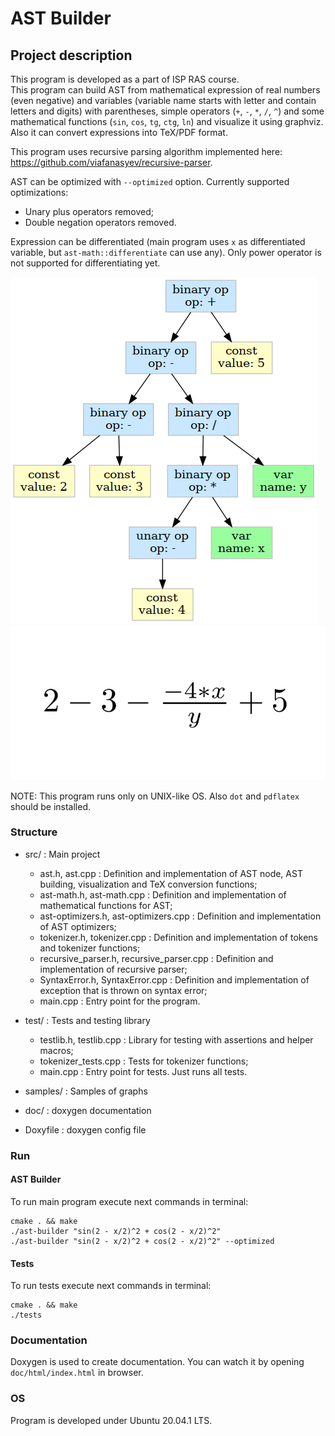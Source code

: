 # AST Builder

## Project description

This program is developed as a part of ISP RAS course.  
This program can build AST from mathematical expression of real numbers (even negative) and variables (variable name starts with letter and contain letters and digits) 
with parentheses, simple operators (`+`, `-`, `*`, `/`, `^`) and some mathematical functions (`sin`, `cos`, `tg`, `ctg`, `ln`) 
and visualize it using graphviz. Also it can convert expressions into TeX/PDF format.

This program uses recursive parsing algorithm implemented here: https://github.com/viafanasyev/recursive-parser.

AST can be optimized with `--optimized` option. Currently supported optimizations:
* Unary plus operators removed;
* Double negation operators removed.

Expression can be differentiated (main program uses `x` as differentiated variable, but `ast-math::differentiate` can use any). 
Only power operator is not supported for differentiating yet.

![MISSING AST SAMPLE HERE](https://raw.githubusercontent.com/viafanasyev/ast-builder/master/samples/simple-expression.png)
![MISSING TEX SAMPLE HERE](https://raw.githubusercontent.com/viafanasyev/ast-builder/master/samples/simple-expression.pdf.png)

NOTE: This program runs only on UNIX-like OS. Also `dot` and `pdflatex` should be installed.

### Structure

* src/ : Main project
    * ast.h, ast.cpp : Definition and implementation of AST node, AST building, visualization and TeX conversion functions;
    * ast-math.h, ast-math.cpp : Definition and implementation of mathematical functions for AST;
    * ast-optimizers.h, ast-optimizers.cpp : Definition and implementation of AST optimizers;
    * tokenizer.h, tokenizer.cpp : Definition and implementation of tokens and tokenizer functions;
    * recursive_parser.h, recursive_parser.cpp : Definition and implementation of recursive parser;
    * SyntaxError.h, SyntaxError.cpp : Definition and implementation of exception that is thrown on syntax error;
    * main.cpp : Entry point for the program.

* test/ : Tests and testing library
    * testlib.h, testlib.cpp : Library for testing with assertions and helper macros;
    * tokenizer_tests.cpp : Tests for tokenizer functions;
    * main.cpp : Entry point for tests. Just runs all tests.

* samples/ : Samples of graphs

* doc/ : doxygen documentation

* Doxyfile : doxygen config file

### Run

#### AST Builder

To run main program execute next commands in terminal:
```shell script
cmake . && make
./ast-builder "sin(2 - x/2)^2 + cos(2 - x/2)^2"
./ast-builder "sin(2 - x/2)^2 + cos(2 - x/2)^2" --optimized
```

#### Tests

To run tests execute next commands in terminal:
```shell script
cmake . && make
./tests
```

### Documentation

Doxygen is used to create documentation. You can watch it by opening `doc/html/index.html` in browser.  

### OS

Program is developed under Ubuntu 20.04.1 LTS.